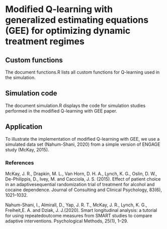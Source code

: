 # Modified Q-learning with generalized estimating equations (GEE) for optimizing dynamic treatment regimes

## Custom functions

The document functions.R lists all custom functions for Q-learning used in the simulation.

## Simulation code

The document simulation.R displays the code for simulation studies performed in the modified Q-learning with GEE paper.

## Application

To illustrate the implementation of modified Q-learning with GEE, we use a simulated data set (Nahum-Shani, 2020) from a simple version of ENGAGE study (McKay, 2015).

### References

McKay, J. R., Drapkin, M. L., Van Horn, D. H. A., Lynch, K. G., Oslin, D. W., De-Philippis, D., Ivey, M. and Cacciola, J. S. (2015). Effect of patient choice in an adaptivesequential randomization trial of treatment for alcohol and cocaine dependence. Journal of Consulting and Clinical Psychology, 83(6), 1021–1032.

Nahum-Shani, I., Almirall, D., Yap, J. R. T., McKay, J. R., Lynch, K. G., Freiheit,E. A. and Dziak, J. J.(2020). Smart longitudinal analysis: a tutorial for using repeatedoutcome measures from SMART studies to compare adaptive interventions. Psychological Methods, 25(1), 1–29.
